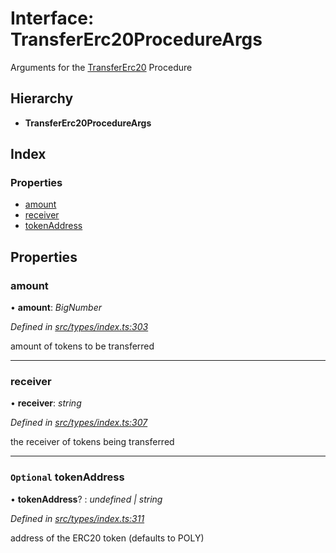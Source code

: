 # Interface: TransferErc20ProcedureArgs

Arguments for the [TransferErc20](../enums/_types_index_.proceduretype.md#transfererc20) Procedure

## Hierarchy

- **TransferErc20ProcedureArgs**

## Index

### Properties

- [amount](_types_index_.transfererc20procedureargs.md#amount)
- [receiver](_types_index_.transfererc20procedureargs.md#receiver)
- [tokenAddress](_types_index_.transfererc20procedureargs.md#optional-tokenaddress)

## Properties

### amount

• **amount**: _BigNumber_

_Defined in [src/types/index.ts:303](https://github.com/PolymathNetwork/polymath-sdk/blob/d80c6e9/src/types/index.ts#L303)_

amount of tokens to be transferred

---

### receiver

• **receiver**: _string_

_Defined in [src/types/index.ts:307](https://github.com/PolymathNetwork/polymath-sdk/blob/d80c6e9/src/types/index.ts#L307)_

the receiver of tokens being transferred

---

### `Optional` tokenAddress

• **tokenAddress**? : _undefined | string_

_Defined in [src/types/index.ts:311](https://github.com/PolymathNetwork/polymath-sdk/blob/d80c6e9/src/types/index.ts#L311)_

address of the ERC20 token (defaults to POLY)
